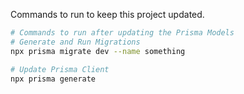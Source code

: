 Commands to run to keep this project updated.

```bash
# Commands to run after updating the Prisma Models
# Generate and Run Migrations
npx prisma migrate dev --name something

# Update Prisma Client
npx prisma generate


```

